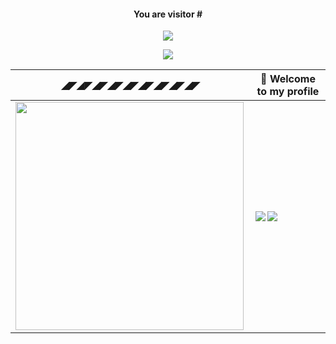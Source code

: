<h4 align="center">
  You are visitor #
</h4>
<p align="center">
  <img src="https://profile-counter.glitch.me/joinemm/count.svg">
</p>
<p align="center">
  <a href="https://github.com/DenverCoder1/github-readme-streak-stats">
   <img src="https://streak-stats.demolab.com/?user=joinemm&theme=elegant&hide_border=true&date_format=M%20j%5B%2C%20Y%5D&background=0D1117ff">
  </a>
</p>

|◢◤◢◤◢◤◢◤◢◤◢◤◢◤◢◤◢◤| 👋 Welcome to my profile |
|-|-|
| <img align="left" width="365" src="https://github-readme-stats.vercel.app/api/top-langs/?username=joinemm&theme=radical&langs_count=7&bg_color=0D1117ff&exclude_repo=cube-boi,dwm,dwmblocks"> | <img align="left" src="https://github-readme-stats.vercel.app/api?username=joinemm&show_icons=true&theme=radical&bg_color=0D1117ff&custom_title=Github%20Stats&card_width=495"><img align="left" src="https://github-readme-stats.vercel.app/api/wakatime?username=joinemm&theme=radical&custom_title=Wakatime%20Weekly%20Stats&bg_color=0D1117ff&layout=compact&langs_count=6&range=last_7_days"> |
